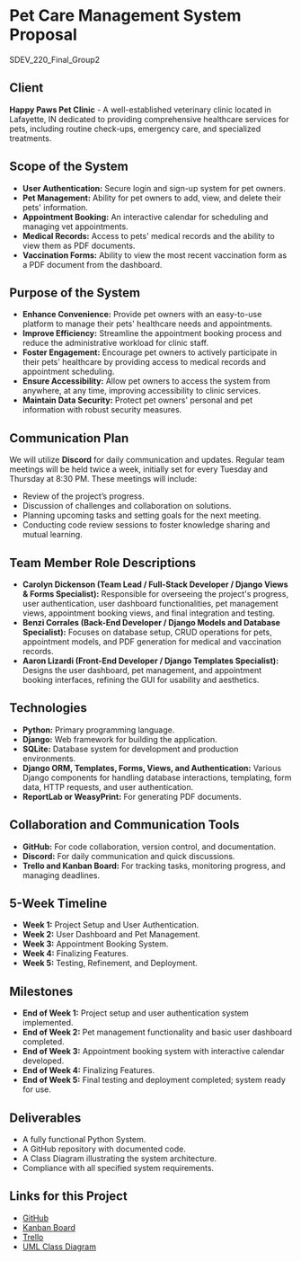 # Pet Care Management System Proposal
SDEV_220_Final_Group2

## Client
**Happy Paws Pet Clinic** - A well-established veterinary clinic located in Lafayette, IN dedicated to providing comprehensive healthcare services for pets, including routine check-ups, emergency care, and specialized treatments.

## Scope of the System
- **User Authentication:** Secure login and sign-up system for pet owners.
- **Pet Management:** Ability for pet owners to add, view, and delete their pets' information.
- **Appointment Booking:** An interactive calendar for scheduling and managing vet appointments.
- **Medical Records:** Access to pets' medical records and the ability to view them as PDF documents.
- **Vaccination Forms:** Ability to view the most recent vaccination form as a PDF document from the dashboard.

## Purpose of the System
- **Enhance Convenience:** Provide pet owners with an easy-to-use platform to manage their pets' healthcare needs and appointments.
- **Improve Efficiency:** Streamline the appointment booking process and reduce the administrative workload for clinic staff.
- **Foster Engagement:** Encourage pet owners to actively participate in their pets' healthcare by providing access to medical records and appointment scheduling.
- **Ensure Accessibility:** Allow pet owners to access the system from anywhere, at any time, improving accessibility to clinic services.
- **Maintain Data Security:** Protect pet owners' personal and pet information with robust security measures.

## Communication Plan
We will utilize **Discord** for daily communication and updates. Regular team meetings will be held twice a week, initially set for every Tuesday and Thursday at 8:30 PM. These meetings will include:
- Review of the project’s progress.
- Discussion of challenges and collaboration on solutions.
- Planning upcoming tasks and setting goals for the next meeting.
- Conducting code review sessions to foster knowledge sharing and mutual learning.

## Team Member Role Descriptions
- **Carolyn Dickenson (Team Lead / Full-Stack Developer / Django Views & Forms Specialist):** Responsible for overseeing the project's progress, user authentication, user dashboard functionalities, pet management views, appointment booking views, and final integration and testing.
- **Benzi Corrales (Back-End Developer / Django Models and Database Specialist):** Focuses on database setup, CRUD operations for pets, appointment models, and PDF generation for medical and vaccination records.
- **Aaron Lizardi (Front-End Developer / Django Templates Specialist):** Designs the user dashboard, pet management, and appointment booking interfaces, refining the GUI for usability and aesthetics.

## Technologies
- **Python:** Primary programming language.
- **Django:** Web framework for building the application.
- **SQLite:** Database system for development and production environments.
- **Django ORM, Templates, Forms, Views, and Authentication:** Various Django components for handling database interactions, templating, form data, HTTP requests, and user authentication.
- **ReportLab or WeasyPrint:** For generating PDF documents.

## Collaboration and Communication Tools
- **GitHub:** For code collaboration, version control, and documentation.
- **Discord:** For daily communication and quick discussions.
- **Trello and Kanban Board:** For tracking tasks, monitoring progress, and managing deadlines.

## 5-Week Timeline
- **Week 1:** Project Setup and User Authentication.
- **Week 2:** User Dashboard and Pet Management.
- **Week 3:** Appointment Booking System.
- **Week 4:** Finalizing Features.
- **Week 5:** Testing, Refinement, and Deployment.

## Milestones
- **End of Week 1:** Project setup and user authentication system implemented.
- **End of Week 2:** Pet management functionality and basic user dashboard completed.
- **End of Week 3:** Appointment booking system with interactive calendar developed.
- **End of Week 4:** Finalizing Features.
- **End of Week 5:** Final testing and deployment completed; system ready for use.

## Deliverables
- A fully functional Python System.
- A GitHub repository with documented code.
- A Class Diagram illustrating the system architecture.
- Compliance with all specified system requirements.

## Links for this Project
- [GitHub](#)
- [Kanban Board](#)
- [Trello](#)
- [UML Class Diagram](#)
